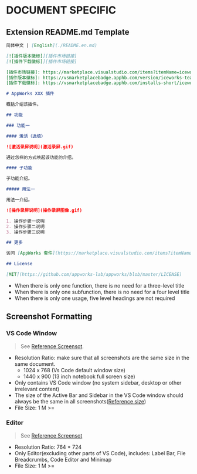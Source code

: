 # DOCUMENT SPECIFIC

## Extension README.md Template

```md
简体中文 | [English](./README.en.md)

[![插件版本徽标]][插件市场链接]
[![插件下载徽标]][插件市场链接]

[插件市场链接]: https://marketplace.visualstudio.com/items?itemName=iceworks-team.iceworks
[插件版本徽标]: https://vsmarketplacebadge.apphb.com/version/iceworks-team.iceworks.svg
[插件下载徽标]: https://vsmarketplacebadge.apphb.com/installs-short/iceworks-team.iceworks.svg

# AppWorks XXX 插件

概括介绍该插件。

## 功能

### 功能一

#### 激活（选填）

![激活录屏说明](激活录屏.gif)

通过怎样的方式唤起该功能的介绍。

#### 子功能

子功能介绍。

##### 用法一

用法一介绍。

![操作录屏说明](操作录屏图像.gif)

1. 操作步骤一说明
2. 操作步骤二说明
3. 操作步骤三说明

## 更多

访问 [AppWorks 套件](https://marketplace.visualstudio.com/items?itemName=iceworks-team.iceworks)获取更多功能。

## License

[MIT](https://github.com/appworks-lab/appworks/blob/master/LICENSE)
```

- When there is only one function, there is no need for a three-level title
- When there is only one subfunction, there is no need for a four level title
- When there is only one usage, five level headings are not required

## Screenshot Formatting

### VS Code Window

> See [Reference Screensot](https://img.alicdn.com/tfs/TB1oc83PBr0gK0jSZFnXXbRRXXa-2048-1536.png).

- Resolution Ratio: make sure that all screenshots are the same size in the same document.
  - 1024 x 768 (Vs Code default window size)
  - 1440 x 900 (13 inch notebook full screen size)
- Only contains VS Code window (no system sidebar, desktop or other irrelevant content)
- The size of the Active Bar and Sidebar in the VS Code window should always be the same in all screenshots([Reference size](https://img.alicdn.com/tfs/TB10MxLPEz1gK0jSZLeXXb9kVXa-1132-170.png))
- File Size: 1 M >=

### Editor

> See [Reference Screensot](https://img.alicdn.com/tfs/TB1MKx.btTfau8jSZFwXXX1mVXa-1528-1448.png)

- Resolution Ratio: 764 * 724
- Only Editor(excluding other parts of VS Code), includes: Label Bar, File Breadcrumbs, Code Editor and Minimap
- File Size: 1 M >=